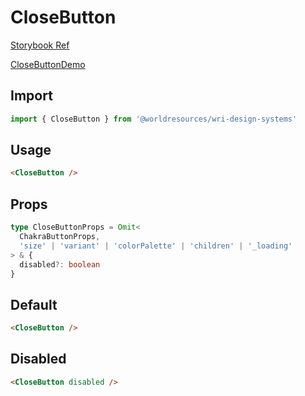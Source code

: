 # CloseButton

[Storybook Ref](https://wri.github.io/wri-design-systems/?path=/docs/forms-buttons-close-button--docs)

[CloseButtonDemo](https://github.com/wri/wri-design-systems/blob/main/src/components/Forms/Buttons/CloseButton/CloseButtonDemo.tsx)

## Import

```js
import { CloseButton } from '@worldresources/wri-design-systems'
```

## Usage

```html
<CloseButton />
```

## Props

```ts
type CloseButtonProps = Omit<
  ChakraButtonProps,
  'size' | 'variant' | 'colorPalette' | 'children' | '_loading'
> & {
  disabled?: boolean
}
```

## Default

```html
<CloseButton />
```

## Disabled

```html
<CloseButton disabled />
```
